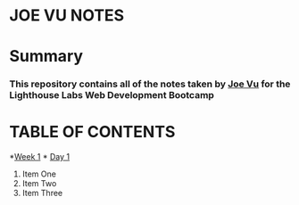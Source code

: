 # JOE VU NOTES

# Summary

### This repository contains all of the notes taken by [Joe Vu](http:https://github.com/jtv19941994/lighthouse-web-notes) for the Lighthouse Labs Web Development Bootcamp

# TABLE OF CONTENTS

*[Week 1](/Week_1)
 *
   [Day 1](/Week_1/Day_1/)
  1. Item One
  2. Item Two
  3. Item Three



